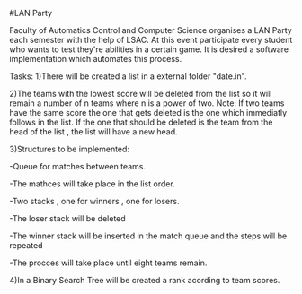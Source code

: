 #LAN Party

Faculty of Automatics  Control and Computer Science organises a LAN Party
each semester with the help of LSAC. At this event participate every 
student who wants to test they're abilities in a certain game. It is 
desired a software implementation which automates this process.

Tasks:
1)There will be created a list in a external folder "date.in".

2)The teams with the lowest score will be deleted from the list so 
it will remain a number of n teams where n is a power of two. 
Note: If two teams have the same score the one that gets deleted is the one
which immediatly follows in the list. If the one that should be deleted
is the team from the head of the list , the list will have a new head.

3)Structures to be implemented:

-Queue for matches between teams.

-The mathces will take place in the list order.

-Two stacks , one for winners , one for losers.

-The loser stack will be deleted

-The winner stack will be inserted in the match queue and the steps will
be repeated

-The procces will take place until eight teams remain.

4)In a Binary Search Tree will be created a rank acording to team scores.
